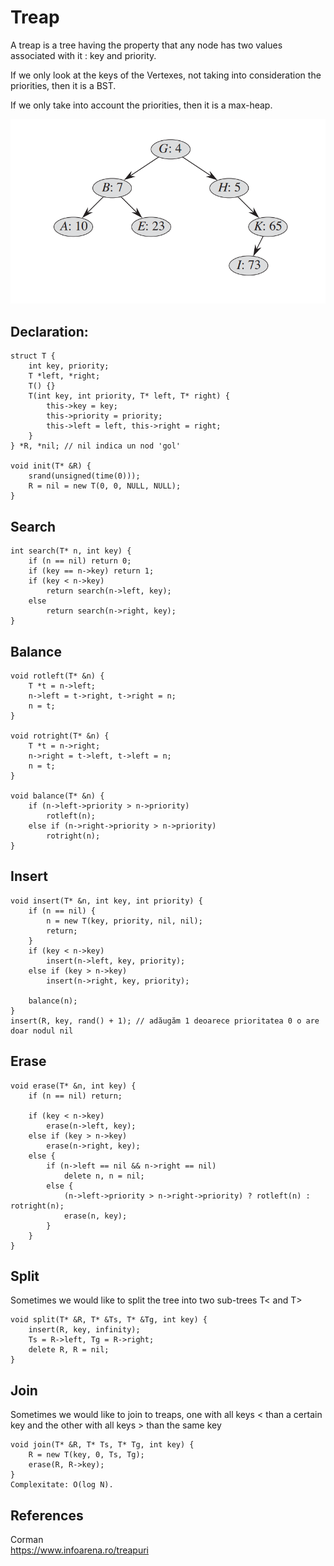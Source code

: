 # Treap

A treap is a tree having the property that any node has two values associated with it : key and priority. 

If we only look at the keys of the Vertexes, not taking into consideration the priorities, then it is a BST.

If we only take into account the priorities, then it is a max-heap.

![Alt text](img/treap.png)

## Declaration:

    struct T {
        int key, priority;
        T *left, *right;
        T() {}
        T(int key, int priority, T* left, T* right) {
            this->key = key;
            this->priority = priority;
            this->left = left, this->right = right;
        }
    } *R, *nil; // nil indica un nod 'gol'

    void init(T* &R) {
        srand(unsigned(time(0)));
        R = nil = new T(0, 0, NULL, NULL);
    }
    
## Search
    int search(T* n, int key) {
        if (n == nil) return 0;
        if (key == n->key) return 1;
        if (key < n->key)
            return search(n->left, key);
        else
            return search(n->right, key);
    }

## Balance
    void rotleft(T* &n) {
        T *t = n->left;
        n->left = t->right, t->right = n;
        n = t;
    }

    void rotright(T* &n) {
        T *t = n->right;
        n->right = t->left, t->left = n;
        n = t;
    }

    void balance(T* &n) {
        if (n->left->priority > n->priority)
            rotleft(n);
        else if (n->right->priority > n->priority)
            rotright(n);
    }

## Insert
    void insert(T* &n, int key, int priority) {
        if (n == nil) {
            n = new T(key, priority, nil, nil);
            return;
        }
        if (key < n->key)
            insert(n->left, key, priority);
        else if (key > n->key)
            insert(n->right, key, priority);

        balance(n);
    }
    insert(R, key, rand() + 1); // adăugăm 1 deoarece prioritatea 0 o are doar nodul nil

## Erase
    void erase(T* &n, int key) {
        if (n == nil) return;

        if (key < n->key)
            erase(n->left, key);
        else if (key > n->key)
            erase(n->right, key);
        else {    
            if (n->left == nil && n->right == nil)
                delete n, n = nil;
            else {
                (n->left->priority > n->right->priority) ? rotleft(n) : rotright(n);
                erase(n, key);
            }
        }
    }

## Split
Sometimes we would like to split the tree into two sub-trees T< and T>

    void split(T* &R, T* &Ts, T* &Tg, int key) {
        insert(R, key, infinity);
        Ts = R->left, Tg = R->right;
        delete R, R = nil;
    }

## Join
Sometimes we would like to join to treaps, one with all keys < than a certain key and the other with all keys > than the same key

    void join(T* &R, T* Ts, T* Tg, int key) {
        R = new T(key, 0, Ts, Tg);
        erase(R, R->key);
    }
    Complexitate: O(log N).
## References

Corman \
https://www.infoarena.ro/treapuri